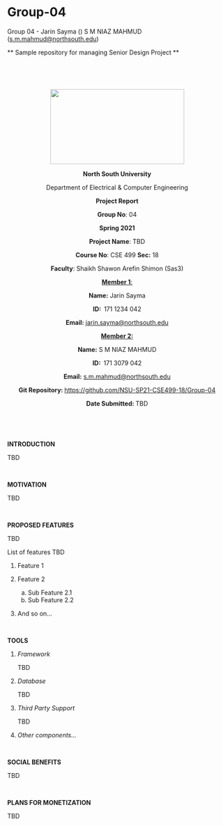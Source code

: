 # Group-04
Group 04 - Jarin Sayma () 
S M NIAZ MAHMUD (s.m.mahmud@northsouth.edu)

** Sample repository for managing Senior Design Project **
<p style="text-align: center;">&nbsp;</p>
<p style="text-align: center;">&nbsp;</p>
<p align="center"><strong><img src="https://media.dhakatribune.com/uploads/2016/11/nsulogo.jpg" alt="" width="307" height="172" /></strong></p>
<p align="center"><strong>North South University</strong></p>
<p align="center">Department of Electrical &amp; Computer Engineering</p>
<p align="center"><strong>Project Report</strong></p>
<p align="center"><strong>Group No</strong>: 04</p>
<p align="center"><strong>Spring 2021</strong></p>
<p align="center"><strong>Project Name</strong>: TBD</p>
<p align="center"><strong>Course No</strong>: CSE 499 <strong>Sec</strong><strong>:</strong> 18</p>
<p align="center"><strong>Faculty</strong>: Shaikh Shawon Arefin Shimon (Sas3)</p>
<p align="center"><strong><u>Member 1</u></strong><u>:</u></p>
<p align="center"><strong>Name</strong><strong>:</strong> Jarin Sayma</p>
<p align="center"><strong>ID</strong><strong>:&nbsp; </strong>171 1234 042</p>
<p align="center"><strong>Email</strong><strong>:</strong> <a href="mailto:jarin.sayma@northsouth.edu">jarin.sayma@northsouth.edu</a></p>
<p align="center"><strong><u>Member 2</u></strong><strong><u>:</u></strong></p>
<p align="center"><strong>Name</strong><strong>:</strong> S M NIAZ MAHMUD</p>
<p align="center"><strong>ID</strong><strong>:&nbsp; </strong>171 3079 042</p>
<p align="center"><strong>Email</strong><strong>:</strong> <a href="mailto:s.m.mahmud@northsouth.edu">s.m.mahmud@northsouth.edu</a></p>
<p align="center"><strong>Git Repository</strong><strong>: </strong><a href="https://github.com/NSU-SP21-CSE499-18/Group-04">https://github.com/NSU-SP21-CSE499-18/Group-04</a></p>
<p align="center"><strong>Date Submitted</strong><strong>: </strong>TBD</p>
<p><strong>&nbsp;</strong></p>
<p><strong>&nbsp;</strong></p>


<p><strong>INTRODUCTION</strong></p>
<p>TBD</p>

<br>

<p><strong>MOTIVATION</strong></p>
<p>TBD</p>

<br>

<p><strong>PROPOSED FEATURES</strong></p>

<p>TBD</p>

<p>List of features TBD</p>

<ol>
<li><p>Feature 1</li>

<li><p>Feature 2
<ol type="a">
<li>Sub Feature 2.1</li>
<li>Sub Feature 2.2</li>
</ol>
</p></li>

<li><p>And so on...</p></li>
</ol>

<br>

<p><strong>TOOLS</strong></p>

<ol>

<li><em>Framework</em> <p>TBD</p></li>

<li><em>Database</em>
<p>TBD</p>
</li>

<li><em>Third Party Support</em>
<p>TBD</p></li>

<li><em>Other components...</em></li>

</ol>

<br>

<p><strong>SOCIAL BENEFITS</strong></p>
<p>TBD</p>

<br>

<p><strong>PLANS FOR MONETIZATION</strong></p>
<p>TBD</p>
